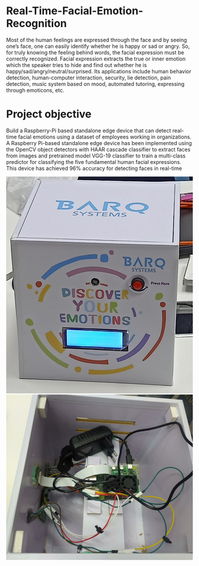 # Real-Time-Facial-Emotion-Recognition
Most of the human feelings are expressed through the face and by seeing one’s face, one can easily  identify whether he is happy or sad or angry. So, for truly knowing the feeling behind words, the facial  expression must be correctly recognized. Facial expression extracts the true or inner emotion which  the speaker tries to hide and find out whether he is happy/sad/angry/neutral/surprised. Its  applications include human behavior detection, human-computer interaction, security, lie detection,  pain detection, music system based on mood, automated tutoring, expressing through emoticons, etc.

# Project objective

Build a Raspberry-Pi based standalone edge device that can detect real-time facial emotions using a dataset of employees working in organizations. A Raspberry Pi-based standalone edge device has been implemented using the OpenCV object detectors with HAAR cascade classifier to extract faces from images and pretrained model VGG-19 classifier to train a multi-class predictor for classifying the five fundamental human facial expressions. This device has achieved  96% accuracy for detecting faces in real-time 

![](Images/Box_Image.jpeg)
![](Images/inside_box.jpg)


